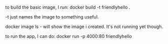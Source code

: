 to build the basic image, I run: docker build -t friendlyhello .

-t just names the image to something useful.

docker image ls - will show the image i created.  It's not running yet though.

to run the app, I can do: docker run -p 4000:80 friendlyhello
